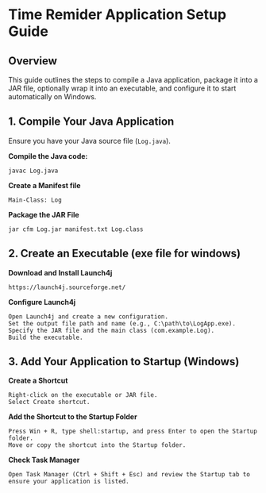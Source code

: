 # Time Remider Application Setup Guide

## Overview

This guide outlines the steps to compile a Java application, package it into a JAR file, optionally wrap it into an executable, and configure it to start automatically on Windows.

## 1. Compile Your Java Application

Ensure you have your Java source file (`Log.java`).

**Compile the Java code:**

```
javac Log.java
```

**Create a Manifest file**

```
Main-Class: Log
```

**Package the JAR File**

```
jar cfm Log.jar manifest.txt Log.class
```

## 2. Create an Executable (exe file for windows)

**Download and Install Launch4j**

```
https://launch4j.sourceforge.net/
```

**Configure Launch4j**

```
Open Launch4j and create a new configuration.
Set the output file path and name (e.g., C:\path\to\LogApp.exe).
Specify the JAR file and the main class (com.example.Log).
Build the executable.
```

## 3. Add Your Application to Startup (Windows)

**Create a Shortcut**

```
Right-click on the executable or JAR file.
Select Create shortcut.
```

**Add the Shortcut to the Startup Folder**

```
Press Win + R, type shell:startup, and press Enter to open the Startup folder.
Move or copy the shortcut into the Startup folder.
```

**Check Task Manager**

```
Open Task Manager (Ctrl + Shift + Esc) and review the Startup tab to ensure your application is listed.
```
